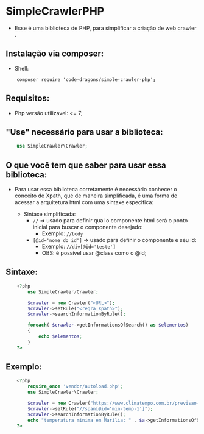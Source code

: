 # SimpleCrawlerPHP

- Esse é uma biblioteca de PHP, para simplificar a criação de web crawler .

## Instalação via composer:
- Shell:
```
    composer require 'code-dragons/simple-crawler-php';
```

## Requisitos:
- Php versão utilizavel: <= 7;

## "Use" necessário para usar a biblioteca:
```php
    use SimpleCrawler\Crawler;
```

## O que você tem que saber para usar essa biblioteca:
- Para usar essa biblioteca corretamente é necessário conhecer o conceito de Xpath, que de maneira simplificada, é uma forma de acessar a arquitetura html com uma sintaxe especifica:

    - Sintaxe simplificada:
        - `//` => usado para definir qual o componente html será o ponto inicial para buscar o componente desejado:
            - Exemplo: `//body`
        - `[@id='nome_do_id']` => usado para definir o componente e seu id:
            - Exemplo: `//div[@id='teste']`
            - OBS: é possível usar @class como o @id;

## Sintaxe:
```php
    <?php 
        use SimpleCrawler/Crawler;

        $crawler = new Crawler("<URL>");
        $crawler->setRule("<regra_Xpath>");
        $crawler->searchInformationByRule();

        foreach( $crawler->getInformationsOfSearch() as $elementos)
        {
            echo $elementos;
        }
    ?>
```

## Exemplo:
```php
    <?php 
        require_once 'vendor/autoload.php';
        use SimpleCrawler\Crawler;

        $crawler = new Crawler("https://www.climatempo.com.br/previsao-do-tempo/cidade/406/bauru-sp");
        $crawler->setRule("//span[@id='min-temp-1']");
        $crawler->searchInformationByRule();
        echo "temperatura minima em Marilia: " . $a->getInformationsOfSearch()[0];
    ?>
```
